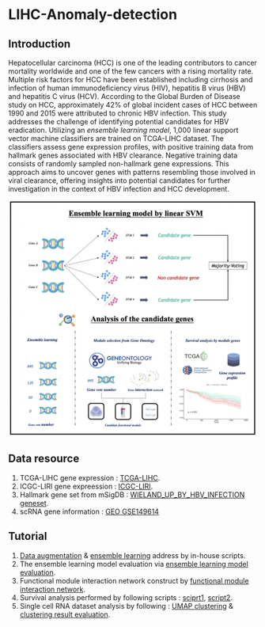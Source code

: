 # LIHC-Anomaly-detection
## Introduction 
Hepatocellular carcinoma (HCC) is one of the leading contributors to cancer mortality worldwide and one of the few cancers with a rising mortality rate. Multiple risk factors for HCC have been established including cirrhosis and infection of human immunodeficiency virus (HIV), hepatitis B virus (HBV) and hepatitis C virus (HCV). According to the Global Burden of Disease study on HCC, approximately 42% of global incident cases of HCC between 1990 and 2015 were attributed to chronic HBV infection.
This study addresses the challenge of identifying potential candidates for HBV eradication. Utilizing an *ensemble learning model*, 1,000 linear support vector machine classifiers are trained on TCGA-LIHC dataset. The classifiers assess gene expression profiles, with positive training data from hallmark genes associated with HBV clearance. Negative training data consists of randomly sampled non-hallmark gene expressions. 
This approach aims to uncover genes with patterns resembling those involved in viral clearance, offering insights into potential candidates for further investigation in the context of HBV infection and HCC development.

![image](https://github.com/brucewu1996/LIHC-Anomaly-detection/blob/main/overview.png)

## Data resource  
1. TCGA-LIHC gene expression : [TCGA-LIHC](https://portal.gdc.cancer.gov/projects/TCGA-LIHC).
2. ICGC-LIRI gene expreession : [ICGC-LIRI](https://dcc.icgc.org/projects/LIRI-JP).
3. Hallmark gene set from mSigDB : [WIELAND_UP_BY_HBV_INFECTION geneset](https://www.gsea-msigdb.org/gsea/msigdb/human/geneset/WIELAND_UP_BY_HBV_INFECTION.html).
4. scRNA gene information : [GEO GSE149614](https://www.ncbi.nlm.nih.gov/geo/query/acc.cgi?acc=GSE149614)
## Tutorial 
1. [Data augmentation](https://github.com/brucewu1996/LIHC-Anomaly-detection/blob/main/scripts/data_augmentation.py) & [ensemble learning](https://github.com/brucewu1996/LIHC-Anomaly-detection/blob/main/scripts/ensemble_learning.py) address by in-house scripts.
2. The ensemble learning model evaluation via [ensemble learning model evaluation](https://github.com/brucewu1996/LIHC-Anomaly-detection/blob/main/scripts/ensemble_model_performance.ipynb).
3. Functional module interaction network construct by [functional module interaction network](https://github.com/brucewu1996/LIHC-Anomaly-detection/blob/main/scripts/functional_module_interaction_network.ipynb).
4. Survival analysis performed by following scripts : [sciprt1](https://github.com/brucewu1996/LIHC-Anomaly-detection/blob/main/scripts/survival_utils.R), [script2](https://github.com/brucewu1996/LIHC-Anomaly-detection/blob/main/scripts/survival_demo.R).
5. Single cell RNA dataset analysis by following : [UMAP clustering](https://github.com/brucewu1996/LIHC-Anomaly-detection/blob/main/scripts/scRNA_candidated_genes_UMAP_clustering.ipynb) & [clustering result evaluation](https://github.com/brucewu1996/LIHC-Anomaly-detection/blob/main/scripts/scRNA_clustering_measurement.ipynb).